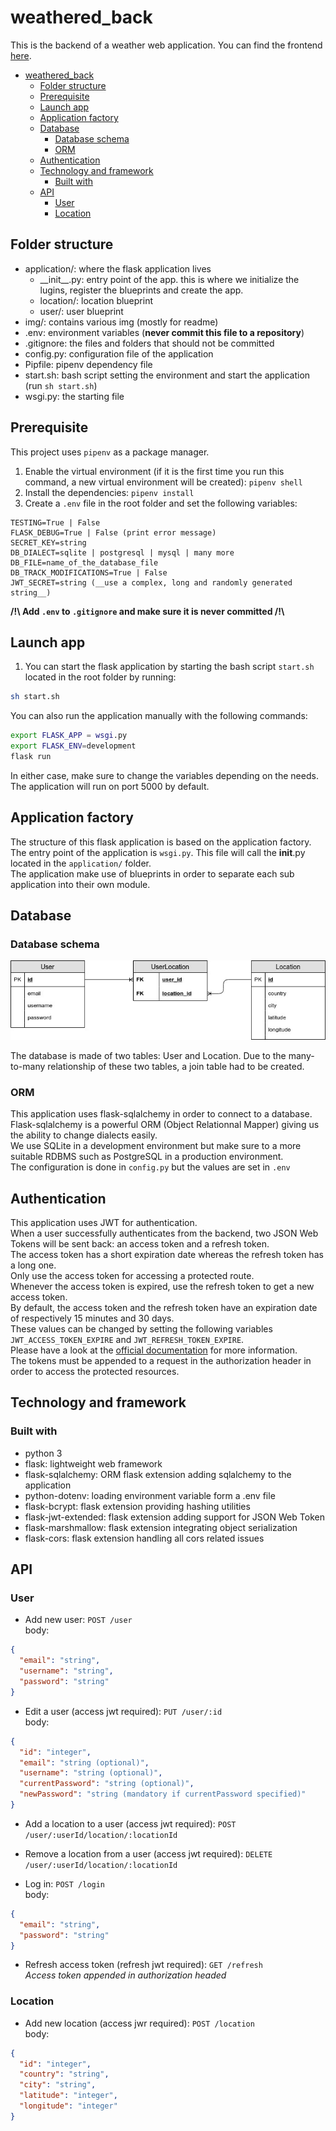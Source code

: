 # weathered_back

This is the backend of a weather web application. You can find the frontend [here](https://github.com/romain-ngo/weathered_front).

- [weathered_back](#weatheredback)
  - [Folder structure](#folder-structure)
  - [Prerequisite](#prerequisite)
  - [Launch app](#launch-app)
  - [Application factory](#application-factory)
  - [Database](#database)
    - [Database schema](#database-schema)
    - [ORM](#orm)
  - [Authentication](#authentication)
  - [Technology and framework](#technology-and-framework)
    - [Built with](#built-with)
  - [API](#api)
    - [User](#user)
    - [Location](#location)

## Folder structure

- application/: where the flask application lives
  - \_\_init\_\_.py: entry point of the app. this is where we initialize the lugins, register the blueprints and create the app.
  - location/: location blueprint
  - user/: user blueprint
- img/: contains various img (mostly for readme)
- .env: environment variables (**never commit this file to a repository**)
- .gitignore: the files and folders that should not be committed
- config.py: configuration file of the application
- Pipfile: pipenv dependency file
- start.sh: bash script setting the environment and start the application (run `sh start.sh`)
- wsgi.py: the starting file

## Prerequisite

This project uses `pipenv` as a package manager.

1. Enable the virtual environment (if it is the first time you run this command, a new virtual environment will be created): `pipenv shell`
2. Install the dependencies: `pipenv install`
3. Create a `.env` file in the root folder and set the following variables:

```.env
TESTING=True | False
FLASK_DEBUG=True | False (print error message)
SECRET_KEY=string
DB_DIALECT=sqlite | postgresql | mysql | many more
DB_FILE=name_of_the_database_file
DB_TRACK_MODIFICATIONS=True | False
JWT_SECRET=string (__use a complex, long and randomly generated string__)
```

**/!\\ Add `.env` to `.gitignore` and make sure it is never committed /!\\**

## Launch app

1. You can start the flask application by starting the bash script `start.sh` located in the root folder by running:

```bash
sh start.sh
```

You can also run the application manually with the following commands:

```bash
export FLASK_APP = wsgi.py
export FLASK_ENV=development
flask run
```

In either case, make sure to change the variables depending on the needs.
The application will run on port 5000 by default.

## Application factory

The structure of this flask application is based on the application factory.  
The entry point of the application is `wsgi.py`. This file will call the **init**.py located in the `application/` folder.  
The application make use of blueprints in order to separate each sub application into their own module.

## Database

### Database schema

![db_schema](img/weathered_db.jpg)

The database is made of two tables: User and Location. Due to the many-to-many relationship of these two tables, a join table had to be created.

### ORM

This application uses flask-sqlalchemy in order to connect to a database.  
Flask-sqlalchemy is a powerful ORM (Object Relationnal Mapper) giving us the ability to change dialects easily.  
We use SQLite in a development environment but make sure to a more suitable RDBMS such as PostgreSQL in a production environment.  
The configuration is done in `config.py` but the values are set in `.env`

## Authentication

This application uses JWT for authentication.  
When a user successfully authenticates from the backend, two JSON Web Tokens will be sent back: an access token and a refresh token.  
The access token has a short expiration date whereas the refresh token has a long one.  
Only use the access token for accessing a protected route.  
Whenever the access token is expired, use the refresh token to get a new access token.  
By default, the access token and the refresh token have an expiration date of respectively 15 minutes and 30 days.  
These values can be changed by setting the following variables `JWT_ACCESS_TOKEN_EXPIRE` and `JWT_REFRESH_TOKEN_EXPIRE`.  
Please have a look at the [official documentation](https://flask-jwt-extended.readthedocs.io/en/stable/index.html) for more information.  
The tokens must be appended to a request in the authorization header in order to access the protected resources.

## Technology and framework

### Built with

- python 3
- flask: lightweight web framework
- flask-sqlalchemy: ORM flask extension adding sqlalchemy to the application
- python-dotenv: loading environment variable form a .env file
- flask-bcrypt: flask extension providing hashing utilities
- flask-jwt-extended: flask extension adding support for JSON Web Token
- flask-marshmallow: flask extension integrating object serialization
- flask-cors: flask extension handling all cors related issues

## API

### User

- Add new user: `POST /user`  
  body:

```json
{
  "email": "string",
  "username": "string",
  "password": "string"
}
```

- Edit a user (access jwt required): `PUT /user/:id`  
  body:

```json
{
  "id": "integer",
  "email": "string (optional)",
  "username": "string (optional)",
  "currentPassword": "string (optional)",
  "newPassword": "string (mandatory if currentPassword specified)"
}
```

- Add a location to a user (access jwt required): `POST /user/:userId/location/:locationId`  

- Remove a location from a user (access jwt required): `DELETE /user/:userId/location/:locationId`

- Log in: `POST /login`  
  body:

```json
{
  "email": "string",
  "password": "string"
}
```

- Refresh access token (refresh jwt required): `GET /refresh`  
  _Access token appended in authorization headed_

### Location

- Add new location (access jwr required): `POST /location`  
  body:

```json
{
  "id": "integer",
  "country": "string",
  "city": "string",
  "latitude": "integer",
  "longitude": "integer"
}
```
